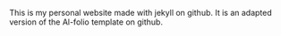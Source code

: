 This is my personal website made with jekyll on github. It is an adapted version of the Al-folio template on github.
